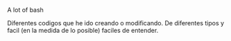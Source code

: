 A lot of bash

Diferentes codigos que he ido creando o modificando.
De diferentes tipos y facil (en la medida de lo posible) faciles de entender.
